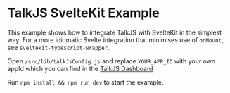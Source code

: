 # TalkJS SvelteKit Example

This example shows how to integrate TalkJS with SvelteKit in the simplest way. For a more idiomatic Svelte integration that minimises use of `onMount`, see `sveltekit-typescript-wrapper`.

Open `/src/lib/talkJsConfig.js` and replace `YOUR_APP_ID` with your own appId which you can find in the [TalkJS Dashboard](https://talkjs.com/dashboard)

Run `npm install && npm run dev` to start the example.
